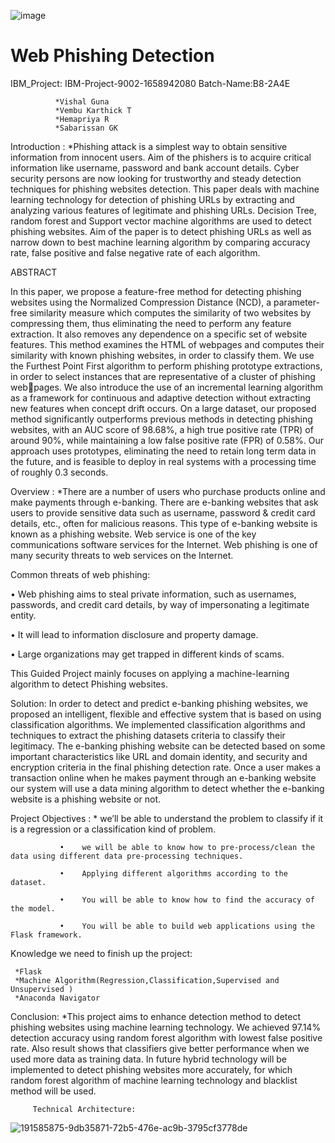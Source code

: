 ![image](https://user-images.githubusercontent.com/85397546/199650294-04e16b50-6998-4687-b514-653aa5a7c1ab.png)

  # Web Phishing Detection
 
 
 IBM_Project: IBM-Project-9002-1658942080
 Batch-Name:B8-2A4E

  

         
              *Vishal Guna
              *Vembu Karthick T
              *Hemapriya R
              *Sabarissan GK
             
Introduction :
               *Phishing  attack  is  a  simplest  way  to  obtain  sensitive information  from innocent  users. Aim  of the  phishers  is to acquire critical information like username, password and bank account details.  Cyber security  persons are now looking for trustworthy  and  steady  detection  techniques  for  phishing websites  detection. This  paper  deals with  machine learning technology for detection of phishing URLs by extracting and analyzing various features of legitimate and phishing URLs. Decision  Tree,  random  forest  and  Support  vector  machine algorithms are used to detect phishing  websites. Aim of the paper is to detect phishing URLs as  well as narrow down to best machine learning algorithm by comparing accuracy rate, false positive and false negative rate of each algorithm.
               
               
  ABSTRACT

   In this paper, we propose a feature-free method for detecting phishing websites using the Normalized Compression Distance (NCD), a parameter-free similarity measure which computes the similarity of two websites by compressing them, thus eliminating the need to perform any feature extraction. It also removes any dependence on a specific set of website features. This method examines the HTML of webpages and computes their similarity with known phishing websites, in order to classify them. We use the Furthest Point First algorithm to perform phishing prototype extractions, in order to select instances that are representative of a cluster of phishing webpages. We also introduce the use of an incremental learning algorithm as a framework for continuous and adaptive detection without extracting new features when concept drift occurs. On a large dataset, our proposed method significantly outperforms previous methods in detecting phishing websites, with an AUC score of 98.68%, a high true positive rate (TPR) of around 90%, while maintaining a low false positive rate (FPR) of 0.58%. Our approach uses prototypes, eliminating the need to retain long term data in the future, and is feasible to deploy in real systems with a processing time of roughly 0.3 seconds.

Overview :
            *There are a number of users who purchase products online and make payments through e-banking. There are e-banking websites that ask users to provide sensitive data such as username, password & credit card details, etc., often for malicious reasons. This type of e-banking website is known as a phishing website. Web service is one of the key communications software services for the Internet. Web phishing is one of many security threats to web services on the Internet. 
          
          
          
Common threats of web phishing:

•	Web phishing aims to steal private information, such as usernames, passwords, and credit card details, by way of impersonating a legitimate entity.

•	It will lead to information disclosure and property damage.

•	Large organizations may get trapped in different kinds of scams.

This Guided Project mainly focuses on applying a machine-learning algorithm to detect Phishing websites.

Solution:
In order to detect and predict e-banking phishing websites, we proposed an intelligent, flexible and effective system that is based on using classification algorithms.  We implemented classification algorithms and techniques to extract the phishing datasets criteria to classify their legitimacy. The e-banking phishing website can be detected based on some important characteristics like URL and domain identity, and security and encryption criteria in the final phishing detection rate. Once a user makes a transaction online when he makes payment through an e-banking website our system will use a data mining algorithm to detect whether the e-banking website is a phishing website or not.



Project Objectives :
               * we’ll be able to understand the problem to classify if it is a regression or a classification kind of problem.
              
               •	we will be able to know how to pre-process/clean the data using different data pre-processing techniques.
               
               •	Applying different algorithms according to the dataset.
               
               •	You will be able to know how to find the accuracy of the model.
               
               •	You will be able to build web applications using the Flask framework.


Knowledge we need to finish up the project:

     *Flask
     *Machine Algorithm(Regression,Classification,Supervised and Unsupervised )
     *Anaconda Navigator


Conclusion:
               *This  project aims  to  enhance  detection  method  to  detect phishing  websites  using  machine  learning  technology.  We achieved  97.14%  detection  accuracy  using  random  forest algorithm  with  lowest false positive rate.  Also result shows that  classifiers give better  performance when we used more data as training data. In  future  hybrid  technology  will  be  implemented  to  detect phishing websites more accurately,  for  which random  forest algorithm  of  machine  learning  technology  and  blacklist method will be used.
         
         
         
         Technical Architecture:

![191585875-9db35871-72b5-476e-ac9b-3795cf3778de](https://user-images.githubusercontent.com/85397546/199651037-95eb9a2a-ce7d-4ebc-b486-03519627d2c2.png)

